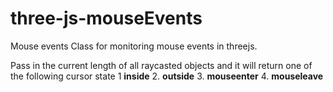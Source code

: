 # three-js-mouseEvents
Mouse events Class for monitoring mouse events in threejs.

Pass in the current length of all raycasted objects and it will return one of the following cursor state
1 **inside**
2. **outside**
3. **mouseenter**
4. **mouseleave**

